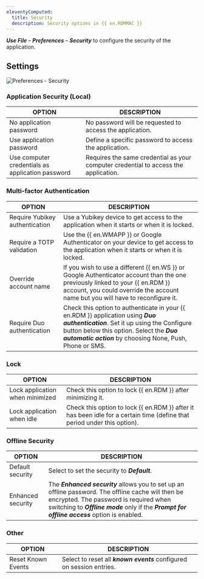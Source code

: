```yaml
---
eleventyComputed:
  title: Security
  description: Security options in {{ en.RDMMAC }}
---
```

***Use File*** – ***Preferences*** – ***Security*** to configure the security of the application. 

## Settings
![Preferences - Security](https://webdevolutions.blob.core.windows.net/docs/en/rdm/mac/RDMMac6058.png)

### Application Security (Local)
| OPTION                                           | DESCRIPTION                                                                         |
|--------------------------------------------------|-------------------------------------------------------------------------------------|
| No application password                          | No password will be requested to access the application.                            |
| Use application password                         | Define a specific password to access the application.                               |
| Use computer credentials as application password | Requires the same credential as your computer credential to access the application. |

### Multi-factor Authentication
| OPTION                         | DESCRIPTION                                                                                |
|--------------------------------|--------------------------------------------------------------------------------------------|
| Require Yubikey authentication | Use a Yubikey device to get access to the application when it starts or when it is locked. |
| Require a TOTP validation      | Use the {{ en.WMAPP }} or Google Authenticator on your device to get access to the application when it starts or when it is locked. |
| Override account name          | If you wish to use a different {{ en.WS }} or Google Authenticator account than the one previously linked to your {{ en.RDM }} account, you could override the account name but you will have to reconfigure it. |
| Require Duo authentication     | Check this option to authenticate in your {{ en.RDM }} application using ***Duo authentication***. Set it up using the Configure button below this option. Select the ***Duo automatic action*** by choosing None, Push, Phone or SMS.  |

### Lock
| OPTION                          | DESCRIPTION                                                 |
|---------------------------------|-------------------------------------------------------------|
| Lock application when minimized | Check this option to lock {{ en.RDM }} after minimizing it. |
| Lock application when idle      | Check this option to lock {{ en.RDM }} after it has been idle for a certain time (define that period under this option). |

### Offline Security
| OPTION            | DESCRIPTION                                  |
|-------------------|----------------------------------------------|
| Default security  | Select to set the security to ***Default***. |
| Enhanced security | The ***Enhanced security*** allows you to set up an offline password. The offline cache will then be encrypted. The password is required when switching to ***Offline mode*** only if the ***Prompt for offline access*** option is enabled. |

### Other
| OPTION             | DESCRIPTION                                                           |
|--------------------|-----------------------------------------------------------------------|
| Reset Known Events | Select to reset all ***known events*** configured on session entries. |
